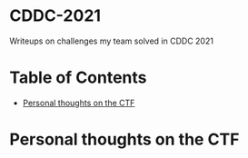 # CDDC-2021
Writeups on challenges my team solved in CDDC 2021
# Table of Contents
* [Personal thoughts on the CTF](https://github.com/ZYChua02/CDDC-2021#personal-thoughts-on-the-ctf)
# Personal thoughts on the CTF
